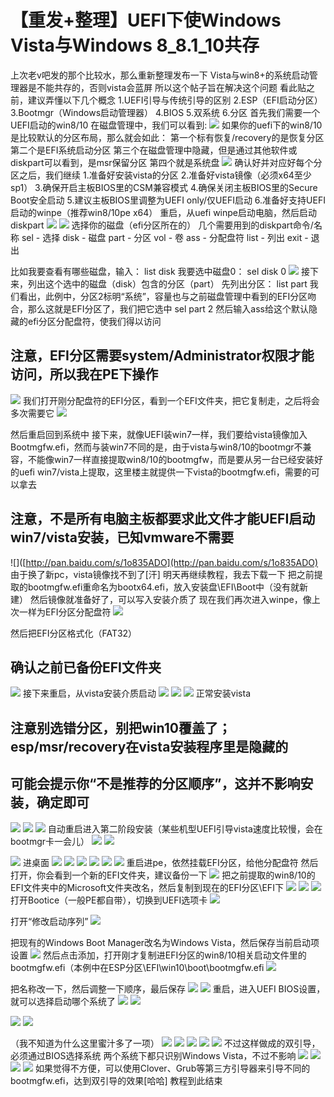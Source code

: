# 【重发+整理】UEFI下使Windows Vista与Windows 8\_8.1\_10共存

上次老v吧发的那个比较水，那么重新整理发布一下 Vista与win8+的系统启动管理器是不能共存的，否则vista会蓝屏 所以这个帖子旨在解决这个问题 看此贴之前，建议弄懂以下几个概念 1.UEFI引导与传统引导的区别 2.ESP（EFI启动分区） 3.Bootmgr（Windows启动管理器） 4.BIOS 5.双系统 6.分区 首先我们需要一个UEFI启动的win8/10 在磁盘管理中，我们可以看到: ![](https://wvbarchive.s3-ap-northeast-1.amazonaws.com/4970355831/7627b238b6003af3dab624df3c2ac65c1138b673.jpg) 如果你的uefi下的win8/10是比较默认的分区布局，那么就会如此： 第一个标有恢复/recovery的是恢复分区 第二个是EFI系统启动分区 第三个在磁盘管理中隐藏，但是通过其他软件或diskpart可以看到，是msr保留分区 第四个就是系统盘 ![](https://wvbarchive.s3-ap-northeast-1.amazonaws.com/4970355831/891e72cf36d3d5396b5bf47c3387e950342ab025.jpg) 确认好并对应好每个分区之后，我们继续 1.准备好安装vista的分区 2.准备好vista镜像（必须x64至少sp1） 3.确保开启主板BIOS里的CSM兼容模式 4.确保关闭主板BIOS里的Secure Boot安全启动 5.建议主板BIOS里调整为UEFI only/仅UEFI启动 6.准备好支持UEFI启动的winpe（推荐win8/10pe x64） 重启，从uefi winpe启动电脑，然后启动diskpart ![](https://wvbarchive.s3-ap-northeast-1.amazonaws.com/4970355831/f32afb83d158ccbf498b558510d8bc3eb035414b.jpg) ![](https://wvbarchive.s3-ap-northeast-1.amazonaws.com/4970355831/4903f7539822720eb7f5024572cb0a46f31fab48.jpg) 选择你的磁盘（efi分区所在的） 几个需要用到的diskpart命令/名称 sel - 选择 disk - 磁盘 part - 分区 vol - 卷 ass - 分配盘符 list - 列出 exit - 退出

比如我要查看有哪些磁盘，输入： list disk 我要选中磁盘0： sel disk 0 ![](https://wvbarchive.s3-ap-northeast-1.amazonaws.com/4970355831/16baf559d109b3debd2407d7c5bf6c81820a4cef.jpg) 接下来，列出这个选中的磁盘（disk）包含的分区（part） 先列出分区： list part 我们看出，此例中，分区2标明“系统”，容量也与之前磁盘管理中看到的EFI分区吻合，那么这就是EFI分区了，我们把它选中 sel part 2 然后输入ass给这个默认隐藏的efi分区分配盘符，使我们得以访问

## 注意，EFI分区需要system/Administrator权限才能访问，所以我在PE下操作

![](https://wvbarchive.s3-ap-northeast-1.amazonaws.com/4970355831/ed9abac551da81cb6b746e725b66d0160b2431f0.jpg) 我们打开刚分配盘符的EFI分区，看到一个EFI文件夹，把它复制走，之后将会多次需要它 ![](https://wvbarchive.s3-ap-northeast-1.amazonaws.com/4970355831/c27fc11fa8d3fd1f6af34e85394e251f97ca5f88.jpg)

然后重启回到系统中 接下来，就像UEFI装win7一样，我们要给vista镜像加入Bootmgfw.efi，然而与装win7不同的是，由于vista与win8/10的bootmgr不兼容，不能像win7一样直接提取win8/10的bootmgfw，而是要从另一台已经安装好的uefi win7/vista上提取，这里楼主就提供一下vista的bootmgfw.efi，需要的可以拿去

## 注意，不是所有电脑主板都要求此文件才能UEFI启动win7/vista安装，已知vmware不需要

!\[\]\([http://pan.baidu.com/s/1o835ADO](http://pan.baidu.com/s/1o835ADO) 由于换了新pc，vista镜像找不到了\[汗\] 明天再继续教程，我去下载一下 把之前提取的bootmgfw.efi重命名为bootx64.efi，放入安装盘\EFI\Boot中（没有就新建） 然后镜像就准备好了，可以写入安装介质了 现在我们再次进入winpe，像上次一样为EFI分区分配盘符 ![](https://wvbarchive.s3-ap-northeast-1.amazonaws.com/4970355831/90e26e25ab18972b5104996aefcd7b899f510a4d.jpg)

然后把EFI分区格式化（FAT32）

## 确认之前已备份EFI文件夹

![](https://wvbarchive.s3-ap-northeast-1.amazonaws.com/4970355831/e4361a1fd21b0ef4621001fed4c451da83cb3e8f.jpg) 接下来重启，从vista安装介质启动 ![](https://wvbarchive.s3-ap-northeast-1.amazonaws.com/4970355831/e1b0ca355982b2b7c2a2a26438adcbef77099b42.jpg) ![](https://wvbarchive.s3-ap-northeast-1.amazonaws.com/4970355831/edc03e83b2b7d0a21ff49f3dc2ef76094a369a42.jpg) ![](https://wvbarchive.s3-ap-northeast-1.amazonaws.com/4970355831/09a06e22dd54564ed4677f99bade9c82d0584f01.jpg) 正常安装vista

## 注意别选错分区，别把win10覆盖了；esp/msr/recovery在vista安装程序里是隐藏的

## 可能会提示你“不是推荐的分区顺序”，这并不影响安装，确定即可

![](https://wvbarchive.s3-ap-northeast-1.amazonaws.com/4970355831/6e29c4cd7cd98d101d299691283fb80e79ec9082.jpg) ![](https://wvbarchive.s3-ap-northeast-1.amazonaws.com/4970355831/4903f7539822720eed1f785a72cb0a46f01fabb7.jpg) ![](https://wvbarchive.s3-ap-northeast-1.amazonaws.com/4970355831/0f36b2638535e5ddce3d207f7fc6a7efcf1b6276.jpg) 自动重启进入第二阶段安装（某些机型UEFI引导vista速度比较慢，会在bootmgr卡一会儿） ![](https://wvbarchive.s3-ap-northeast-1.amazonaws.com/4970355831/d1d7f0dca144ad3455c80027d9a20cf430ad8514.jpg) ![](https://wvbarchive.s3-ap-northeast-1.amazonaws.com/4970355831/4c23f62297dda144a67eeb12bbb7d0a20df48614.jpg)

![](https://wvbarchive.s3-ap-northeast-1.amazonaws.com/4970355831/0fbe47a5462309f74bb62ab27b0e0cf3d5cad6af.jpg) 进桌面 ![](https://wvbarchive.s3-ap-northeast-1.amazonaws.com/4970355831/4903f7539822720ed747625a72cb0a46f01fabff.jpg) ![](https://wvbarchive.s3-ap-northeast-1.amazonaws.com/4970355831/f9ccfc514fc2d562a7a1504dee1190ef74c66cde.jpg) ![](https://wvbarchive.s3-ap-northeast-1.amazonaws.com/4970355831/edbfb61273f08202d119119f42fbfbeda9641bf8.jpg) ![](https://wvbarchive.s3-ap-northeast-1.amazonaws.com/4970355831/f20f24176d224f4af510f3b300f790529a22d1ff.jpg) ![](https://wvbarchive.s3-ap-northeast-1.amazonaws.com/4970355831/16baf559d109b3dede1664c8c5bf6c81820a4cde.jpg) ![](https://wvbarchive.s3-ap-northeast-1.amazonaws.com/4970355831/d01b11c7a7efce1bb46b486aa651f3deb68f65c7.jpg) 重启进pe，依然挂载EFI分区，给他分配盘符 然后打开，你会看到一个新的EFI文件夹，建议备份一下 ![](https://wvbarchive.s3-ap-northeast-1.amazonaws.com/4970355831/cca0f3eff01f3a2900245a6e9025bc315e607c93.jpg) 把之前提取的win8/10的EFI文件夹中的Microsoft文件夹改名，然后复制到现在的EFI分区\EFI下 ![](https://wvbarchive.s3-ap-northeast-1.amazonaws.com/4970355831/7d9932fab2fb4316a0ddf4da29a446230bf7d342.jpg) ![](https://wvbarchive.s3-ap-northeast-1.amazonaws.com/4970355831/150fd5fa43166d2281b59b344f2309f79252d242.jpg) ![](https://wvbarchive.s3-ap-northeast-1.amazonaws.com/4970355831/e9f52b096e061d95bf6dbe9872f40ad163d9ca59.jpg) 打开Bootice（一般PE都自带），切换到UEFI选项卡 ![](https://wvbarchive.s3-ap-northeast-1.amazonaws.com/4970355831/6e29c4cd7cd98d100ea58591283fb80e7aec9016.jpg)

打开“修改启动序列” ![](https://wvbarchive.s3-ap-northeast-1.amazonaws.com/4970355831/89c917ce3bc79f3dae7d6d90b3a1cd11708b29e3.jpg)

把现有的Windows Boot Manager改名为Windows Vista，然后保存当前启动项设置 ![](https://wvbarchive.s3-ap-northeast-1.amazonaws.com/4970355831/c7f5c68a87d6277f3590bb9821381f30eb24fc82.jpg) 然后点击添加，打开刚才复制进EFI分区的win8/10相关启动文件里的bootmgfw.efi（本例中在ESP分区\EFI\win10\boot\bootmgfw.efi ![](https://wvbarchive.s3-ap-northeast-1.amazonaws.com/4970355831/3b006dd062d9f2d3ede5ac4fa0ec8a136127cc94.jpg)

把名称改一下，然后调整一下顺序，最后保存 ![](https://wvbarchive.s3-ap-northeast-1.amazonaws.com/4970355831/03e20a234f4a20a488f6b46799529822700ed098.jpg) ![](https://wvbarchive.s3-ap-northeast-1.amazonaws.com/4970355831/bd0ec850f3deb48fa9782a7ef91f3a292cf57876.jpg) 重启，进入UEFI BIOS设置，就可以选择启动哪个系统了 ![](https://wvbarchive.s3-ap-northeast-1.amazonaws.com/4970355831/d8d6150f0cf3d7caaf99b4d6fb1fbe096a63a91d.jpg) ![](https://wvbarchive.s3-ap-northeast-1.amazonaws.com/4970355831/1976d5b6d0a20cf43561757f7f094b36aeaf9996.jpg)

![](https://wvbarchive.s3-ap-northeast-1.amazonaws.com/4970355831/92ef69f51bd5ad6eb5aaee4a88cb39dbb7fd3c30.jpg) ![](https://wvbarchive.s3-ap-northeast-1.amazonaws.com/4970355831/fa55aa10728b4710e056776ccacec3fdfd03230e.jpg)

（我不知道为什么这里蜜汁多了一项） ![](https://wvbarchive.s3-ap-northeast-1.amazonaws.com/4970355831/b2ebd9086b63f624b312cca38e44ebf81b4ca33d.jpg) ![](https://wvbarchive.s3-ap-northeast-1.amazonaws.com/4970355831/e9f52b096e061d95bb5fc29872f40ad163d9ca6f.jpg) ![](https://wvbarchive.s3-ap-northeast-1.amazonaws.com/4970355831/833aa4fcfc03924588b214af8e94a4c27c1e2504.jpg) ![](https://wvbarchive.s3-ap-northeast-1.amazonaws.com/4970355831/ab0c7d4d510fd9f908b4a0c92c2dd42a2a34a4e1.jpg) ![](https://wvbarchive.s3-ap-northeast-1.amazonaws.com/4970355831/ec5b49dca3cc7cd9878fc1793001213fba0e91e1.jpg) 不过这样做成的双引导，必须通过BIOS选择系统 两个系统下都只识别Windows Vista，不过不影响 ![](https://wvbarchive.s3-ap-northeast-1.amazonaws.com/4970355831/3b7df9500fb30f2435bb18a3c195d143ac4b0366.jpg) ![](https://wvbarchive.s3-ap-northeast-1.amazonaws.com/4970355831/0253be32c895d143d1ab11837af0820258af07a2.jpg) ![](https://wvbarchive.s3-ap-northeast-1.amazonaws.com/4970355831/bb19cc65034f78f0712f6e5370310a55b2191c5b.jpg) ![](https://wvbarchive.s3-ap-northeast-1.amazonaws.com/4970355831/32fa6bf2d7ca7bcbd8d9338fb7096b63f424a8e2.jpg) 如果觉得不方便，可以使用Clover、Grub等第三方引导器来引导不同的bootmgfw.efi，达到双引导的效果\[哈哈\] 教程到此结束

